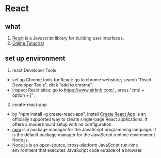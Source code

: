 
# React
## what
1. [React](https://reactjs.org/) is a Javascript library for building user interfaces. 
2. [Online Tutuorial](https://reactjs.org/tutorial/tutorial.html)
## set up environment
1. react Developer Tools
* set up Chrome tools for React: go to chrome webstore, search "React Developer Tools", click "add to chrome". 
* inspect React sites: go to https://www.airbnb.com/ , press "cmd + option + j" ; 
2. create-react-app
* by "npm install -g create-react-app", install [Create React App](http://create-react-app.dev/docs/getting-started) is an officially supported way to create single-page React applications. It offers a modern build setup with no configuration.
* [npm](https://www.npmjs.com/) is a package manager for the JavaScript programming language. It is the default package manager for the JavaScript runtime environment Node.js.
* [Node.js](https://nodejs.org/en/)  is an open-source, cross-platform JavaScript run-time environment that executes JavaScript code outside of a browser.
